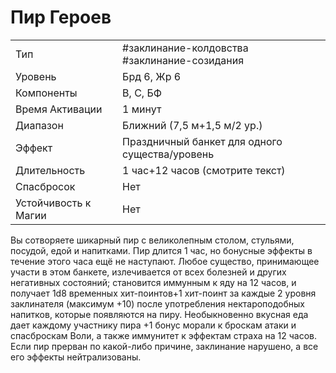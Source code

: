 # Пир Героев

|                      |                                                |
| -------------------- | ---------------------------------------------- |
| Тип                  | #заклинание-колдовства #заклинание-созидания   | 
| Уровень              | Брд 6, Жр 6                                    |
| Компоненты           | В, С, БФ                                       |
| Время Активации      | 1 минут                                        |
| Диапазон             | Ближний (7,5 м+1,5 м/2 ур.)                    |
| Эффект               | Праздничный банкет для одного существа/уровень |
| Длительность         | 1 час+12 часов (смотрите текст)                |
| Спасбросок           | Нет                                            |
| Устойчивость к Магии | Нет                                            |

 Вы сотворяете шикарный пир с великолепным столом, стульями, посудой, едой и напитками. Пир длится 1 час, но бонусные эффекты в течение этого часа ещё не наступают. Любое существо, принимающее участи в этом банкете, излечивается от всех болезней и других негативных состояний; становится иммунным к яду на 12 часов, и получает 1d8 временных хит-поинтов+1 хит-поинт за каждые 2 уровня заклинателя (максимум +10) после употребления нектароподобных напитков, которые появляются на пиру. Необыкновенно вкусная еда дает каждому участнику пира +1 бонус морали к броскам атаки и спасброскам Воли, а также иммунитет к эффектам страха на 12 часов. Если пир прерван по какой-либо причине, заклинание нарушено, а все его эффекты нейтрализованы.
